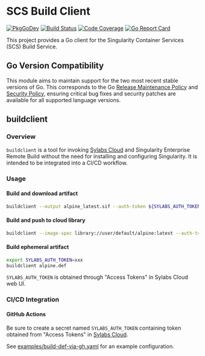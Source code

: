 # SCS Build Client

[![PkgGoDev](https://pkg.go.dev/badge/github.com/sylabs/scs-build-client)](https://pkg.go.dev/github.com/sylabs/scs-build-client/client)
[![Build Status](https://circleci.com/gh/sylabs/scs-build-client.svg?style=shield)](https://circleci.com/gh/sylabs/workflows/scs-build-client)
[![Code Coverage](https://codecov.io/gh/sylabs/scs-build-client/branch/master/graph/badge.svg)](https://codecov.io/gh/sylabs/scs-build-client)
[![Go Report Card](https://goreportcard.com/badge/github.com/sylabs/scs-build-client)](https://goreportcard.com/report/github.com/sylabs/scs-build-client)

This project provides a Go client for the Singularity Container Services (SCS) Build Service.

## Go Version Compatibility

This module aims to maintain support for the two most recent stable versions of Go. This corresponds to the Go [Release Maintenance Policy](https://github.com/golang/go/wiki/Go-Release-Cycle#release-maintenance) and [Security Policy](https://golang.org/security), ensuring critical bug fixes and security patches are available for all supported language versions.

## buildclient

### Overview

`buildclient` is a tool for invoking [Sylabs Cloud](https://cloud.sylabs.io)
and Singularity Enterprise Remote Build without the need for installing and
configuring Singularity. It is intended to be integrated into a CI/CD workflow.

### Usage

#### Build and download artifact

```sh
buildclient --output alpine_latest.sif --auth-token ${SYLABS_AUTH_TOKEN} docker://alpine
```

#### Build and push to cloud library

```sh
buildclient --image-spec library://user/default/alpine:latest --auth-token ${SYLABS_AUTH_TOKEN} alpine.def
```

#### Build ephemeral artifact

```sh
export SYLABS_AUTH_TOKEN=xxx
buildclient alpine.def
```

`SYLABS_AUTH_TOKEN` is obtained through "Access Tokens" in Sylabs Cloud web UI.

### CI/CD Integration

#### GitHub Actions

Be sure to create a secret named `SYLABS_AUTH_TOKEN` containing token obtained from "Access Tokens" in [Sylabs Cloud](https://cloud.sylabs.io).

See [examples/build-def-via-gh.yaml](examples/build-def-via-gh.yaml) for an example configuration.
